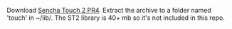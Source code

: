 Download [Sencha Touch 2 PR4][sencha_pr4]. Extract the archive to a folder named 'touch' in ~/lib/. The ST2 library is 40+ mb so it's not included in this repo.

[sencha_pr4]: http://cdn.sencha.io/touch/sencha-touch-2.0.0-pr4.zip